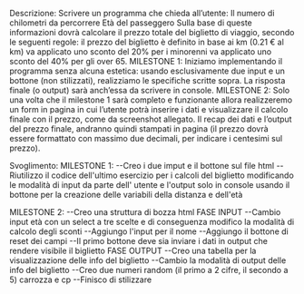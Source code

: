 Descrizione:
Scrivere un programma che chieda all’utente:
Il numero di chilometri da percorrere
Età del passeggero
Sulla base di queste informazioni dovrà calcolare il prezzo totale del biglietto di viaggio, secondo le seguenti regole:
il prezzo del biglietto è definito in base ai km (0.21 € al km)
va applicato uno sconto del 20% per i minorenni
va applicato uno sconto del 40% per gli over 65.
MILESTONE 1:
Iniziamo implementando il programma senza alcuna estetica: usando esclusivamente due input e un bottone (non stilizzati), realizziamo le specifiche scritte sopra. La risposta finale (o output) sarà anch’essa da scrivere in console.
MILESTONE 2:
Solo una volta che il milestone 1 sarà completo e funzionante allora realizzeremo un form in pagina in cui l’utente potrà inserire i dati e visualizzare il calcolo finale con il prezzo, come da screenshot allegato. Il recap dei dati e l’output del prezzo finale, andranno quindi stampati in pagina (il prezzo dovrà essere formattato con massimo due decimali, per indicare i centesimi sul prezzo).


Svoglimento:
MILESTONE 1:
--Creo i due imput e il bottone sul file html
--Riutilizzo il codice dell'ultimo esercizio per i calcoli del biglietto modificando le modalità di input da parte dell' utente e l'output solo in console usando il bottone per la creazione delle variabili della distanza e dell'età


MILESTONE 2:
--Creo una struttura di bozza html
FASE INPUT
--Cambio input età con un select a tre scelte e di conseguenza modifico la modalità di calcolo degli sconti
--Aggiungo l'input per il nome
--Aggiungo il bottone di reset dei campi
--Il primo bottone deve sia inviare i dati in output che rendere visibile il biglietto
FASE OUTPUT
--Creo una tabella per la visualizzazione delle info del biglietto
--Cambio la modalità di output delle info del biglietto
--Creo due numeri random (il primo a 2 cifre, il secondo a 5) carrozza e cp 
--Finisco di stilizzare

<!-- test -->